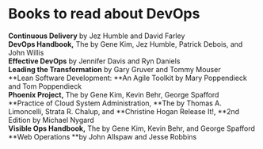 # Books to read about DevOps

**Continuous Delivery** by Jez Humble and David Farley\
**DevOps Handbook,** The by Gene Kim, Jez Humble, Patrick Debois, and John Willis\
**Effective DevOps** by Jennifer Davis and Ryn Daniels\
**Leading the Transformation** by Gary Gruver and Tommy Mouser\
**Lean Software Development: **An Agile Toolkit by Mary Poppendieck and Tom Poppendieck\
**Phoenix Project,** The by Gene Kim, Kevin Behr, George Spafford\
**Practice of Cloud System Administration, **The by Thomas A. Limoncelli, Strata R. Chalup, and **Christine Hogan Release It!, **2nd Edition by Michael Nygard\
**Visible Ops Handbook,** The by Gene Kim, Kevin Behr, and George Spafford\
**Web Operations **by John Allspaw and Jesse Robbins

